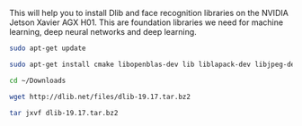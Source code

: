 This will help you to install Dlib and face recognition libraries on the NVIDIA Jetson Xavier AGX H01. This are foundation libraries we need for machine learning, deep neural networks and deep learning.

```bash
sudo apt-get update
```

```bash
sudo apt-get install cmake libopenblas-dev lib liblapack-dev libjpeg-dev 
```

```bash
cd ~/Downloads
```

```bash
wget http://dlib.net/files/dlib-19.17.tar.bz2
```


```bash
tar jxvf dlib-19.17.tar.bz2
```

